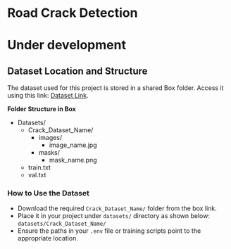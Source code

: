 # Road Crack Detection
Under development
=======

## Dataset Location and Structure
The dataset used for this project is stored in a shared Box folder. Access it using this link: [Dataset Link](https://buffalo.app.box.com/folder/294130463025).

**Folder Structure in Box**
- Datasets/
    - Crack_Dataset_Name/
        - images/
            - image_name.jpg
        - masks/
            - mask_name.png
    - train.txt
    - val.txt

### How to Use the Dataset
- Download the required `Crack_Dataset_Name/` folder from the box link.
- Place it in your project under `datasets/` directory as shown below:
`datasets/Crack_Dataset_Name/`
- Ensure the paths in your `.env` file or training scripts point to the appropriate location.